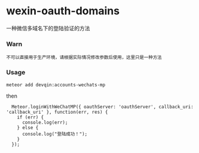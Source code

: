 # wexin-oauth-domains
一种微信多域名下的登陆验证的方法

### Warn
	
	不可以直接用于生产环境，请根据实际情况修改参数后使用，这里只是一种方法


### Usage

`meteor add devqin:accounts-wechats-mp`

then

```
  Meteor.loginWithWeChatMP({ oauthServer: 'oauthServer', callback_uri: 'callback_uri' }, function(err, res) {
    if (err) {
      console.log(err);
    } else {
      console.log("登陆成功！");
    }
  });
```
